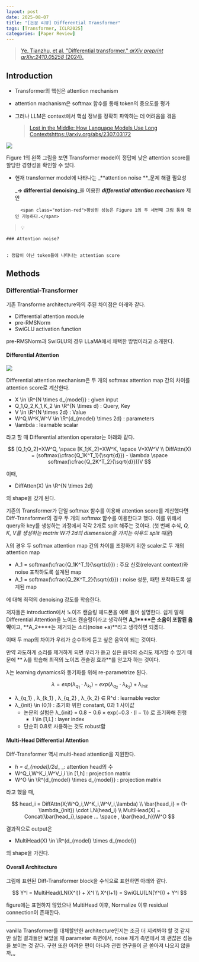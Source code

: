 ```yaml
---
layout: post
date: 2025-08-07
title: "[논문 리뷰] Differential Transformer"
tags: [Transformer, ICLR2025]
categories: [Paper Review]
---
```


> [Ye, Tianzhu, et al. "Differential transformer." ](https://arxiv.org/abs/2410.05258)[_arXiv preprint arXiv:2410.05258_](https://arxiv.org/abs/2410.05258)[ (2024).](https://arxiv.org/abs/2410.05258)



## Introduction

- Transformer의 핵심은 attention mechanism
- attention machanism은 softmax 함수를 통해 token의 중요도를 평가
- 그러나 LLM은 context에서 핵심 정보를 정확히 파악하는 데 어려움을 겪음

	> [Lost in the Middle: How Language Models Use Long Contextshttps://arxiv.org/abs/2307.03172](https://arxiv.org/abs/2307.03172)


![](https://prod-files-secure.s3.us-west-2.amazonaws.com/542b861c-36a8-4051-84e5-8804b6728dba/9083ea56-691a-4752-ae26-47f403431ac8/image.png?X-Amz-Algorithm=AWS4-HMAC-SHA256&X-Amz-Content-Sha256=UNSIGNED-PAYLOAD&X-Amz-Credential=ASIAZI2LB466ZHC4KBGU%2F20250828%2Fus-west-2%2Fs3%2Faws4_request&X-Amz-Date=20250828T021834Z&X-Amz-Expires=3600&X-Amz-Security-Token=IQoJb3JpZ2luX2VjEEIaCXVzLXdlc3QtMiJIMEYCIQDf7mwjz6i56n15%2F1bUZIAbukzcxE8HShKGl8me0vKdOQIhAI4%2B%2FJdc%2B8eM7zIxyyW2kIBaJISTdZR6AwowjeyqM2BwKogECJv%2F%2F%2F%2F%2F%2F%2F%2F%2F%2FwEQABoMNjM3NDIzMTgzODA1IgyzHm5P6VCr5XIgnKQq3APSX4ixJ%2FP0ZEPZMo6wF9COwLRKsSW9%2BX6mXMt7uBk66%2BE%2B9YRuudCBnNn0ELh1jUYRKwunnmYlLrnBOM1ovSyp2Vf%2F8rArVuboo1icsvYrsAA439x4wb%2Fl7XKvqHeBY%2BoKWGHvjP8Tou7kw8OsMoUR2BYITvhetdkGmPogB7haDpVeHuNvIpkaRzJ%2F%2BJZP%2FBi2WekHssrrUWGON2JJnfWzgD1SP1U%2FZuc6g4w%2BR5XNWstMNsqgVtympJTzdKvkVuJfmPEWg%2B4erPfGZfjGJzV6kGDLdBe9LfxThWeMwyMmzbeOkJlwd0l5wo%2FPPUFhEAeGl66jNpST73e6i1RADNUEcfj%2BbVFjbp8s8YmMfM9Be%2B%2FOpOKodJuaxPdzmPCkCrY012CfQTN1WVBnvNg%2F%2FbsnRI0My0eCOHnHxjHs%2BznVhNa%2Fz7wiMoNVF23490eINI66j%2FbFsWI7v%2Fk50vQViUWAdTXZQkMU6q%2FJnNSRyiQA76ffnI5fb6nJLdhMSH4J8Sy5b0%2FDrhVHO18YCqfgAwYsyjGCq0lOsb2eF0PIQA%2BLN4gMdobd3qJmlMp3dJm5Opq6EqleBAxVVq860oa761tYsxKVkRMZMjTp9w%2B4nKGjxzKHdtJwyI0yvkpGATDQ477FBjqkATxbK0%2FaZuBgGA5D%2BewyY%2BKOeL5tDx2%2FMybqfdJqVx0%2BixNQ%2BOGEuZzXspwOCKdrIKkBC9jcHoYzENTFUd30ULMCFLpyZifcg7Nsr8IY1VX4rQeBYmux%2F0scAvQv8XnWmmquwSLSn1ujAzeEwi6f0fuQ2%2B6rYANFMpb5cqQVSC2WBkN4FUhOQkQK0RQx1HD%2FTT9JOj8NiAfwcxi2ywA70IVPneNW&X-Amz-Signature=bc38f44112f87395018768c170067734cbe9930dfd8ff4dd67ce4a0704a187fc&X-Amz-SignedHeaders=host&x-amz-checksum-mode=ENABLED&x-id=GetObject)


Figure 1의 왼쪽 그림을 보면 Transformer model이 정답에 낮은 attention score를 할당한 경향성을 확인할 수 있다.

- 현재 transformer model에 나타나는 _**attention noise **_문제 해결 필요성

	_**→ differential denoising**_을 이용한 _**differential attention mechanism**_ 제안


		<span class="notion-red">향상된 성능은 Figure 1의 두 세번째 그림 통해 확인 가능하다.</span>


> 💡 


	### Attention noise?


	: 정답이 아닌 token들에 나타나는 attention score



## Methods



### Differential-Transformer


기존 Transforme architecture와의 주된 차이점은 아래와 같다.

- Differential attention module
- pre-RMSNorm
- SwiGLU activation function

pre-RMSNorm과 SwiGLU의 경우 LLaMA에서 채택한 방법이라고 소개한다.



#### Differential Attention


![](https://prod-files-secure.s3.us-west-2.amazonaws.com/542b861c-36a8-4051-84e5-8804b6728dba/116d70b2-1963-4810-9167-f4c7d8a06e8f/image.png?X-Amz-Algorithm=AWS4-HMAC-SHA256&X-Amz-Content-Sha256=UNSIGNED-PAYLOAD&X-Amz-Credential=ASIAZI2LB466ZHC4KBGU%2F20250828%2Fus-west-2%2Fs3%2Faws4_request&X-Amz-Date=20250828T021834Z&X-Amz-Expires=3600&X-Amz-Security-Token=IQoJb3JpZ2luX2VjEEIaCXVzLXdlc3QtMiJIMEYCIQDf7mwjz6i56n15%2F1bUZIAbukzcxE8HShKGl8me0vKdOQIhAI4%2B%2FJdc%2B8eM7zIxyyW2kIBaJISTdZR6AwowjeyqM2BwKogECJv%2F%2F%2F%2F%2F%2F%2F%2F%2F%2FwEQABoMNjM3NDIzMTgzODA1IgyzHm5P6VCr5XIgnKQq3APSX4ixJ%2FP0ZEPZMo6wF9COwLRKsSW9%2BX6mXMt7uBk66%2BE%2B9YRuudCBnNn0ELh1jUYRKwunnmYlLrnBOM1ovSyp2Vf%2F8rArVuboo1icsvYrsAA439x4wb%2Fl7XKvqHeBY%2BoKWGHvjP8Tou7kw8OsMoUR2BYITvhetdkGmPogB7haDpVeHuNvIpkaRzJ%2F%2BJZP%2FBi2WekHssrrUWGON2JJnfWzgD1SP1U%2FZuc6g4w%2BR5XNWstMNsqgVtympJTzdKvkVuJfmPEWg%2B4erPfGZfjGJzV6kGDLdBe9LfxThWeMwyMmzbeOkJlwd0l5wo%2FPPUFhEAeGl66jNpST73e6i1RADNUEcfj%2BbVFjbp8s8YmMfM9Be%2B%2FOpOKodJuaxPdzmPCkCrY012CfQTN1WVBnvNg%2F%2FbsnRI0My0eCOHnHxjHs%2BznVhNa%2Fz7wiMoNVF23490eINI66j%2FbFsWI7v%2Fk50vQViUWAdTXZQkMU6q%2FJnNSRyiQA76ffnI5fb6nJLdhMSH4J8Sy5b0%2FDrhVHO18YCqfgAwYsyjGCq0lOsb2eF0PIQA%2BLN4gMdobd3qJmlMp3dJm5Opq6EqleBAxVVq860oa761tYsxKVkRMZMjTp9w%2B4nKGjxzKHdtJwyI0yvkpGATDQ477FBjqkATxbK0%2FaZuBgGA5D%2BewyY%2BKOeL5tDx2%2FMybqfdJqVx0%2BixNQ%2BOGEuZzXspwOCKdrIKkBC9jcHoYzENTFUd30ULMCFLpyZifcg7Nsr8IY1VX4rQeBYmux%2F0scAvQv8XnWmmquwSLSn1ujAzeEwi6f0fuQ2%2B6rYANFMpb5cqQVSC2WBkN4FUhOQkQK0RQx1HD%2FTT9JOj8NiAfwcxi2ywA70IVPneNW&X-Amz-Signature=a65dec17b467689c422424b616185c6625cb8b05e02af90e8ff8cdd5e22adf1b&X-Amz-SignedHeaders=host&x-amz-checksum-mode=ENABLED&x-id=GetObject)


Differential attention mechanism은 두 개의 softmax attention map 간의 차이를 attention score로 계산한다.

- X \in \R^{N \times d\_{model}} : given input
- Q\_1,Q\_2,K\_1,K\_2 \in \R^{N \times d} : Query, Key
- V \in \R^{N \times 2d} : Value
- W^Q,W^K,W^V \in \R^{d\_{model} \times 2d} : parameters
- \lambda : learnable scalar

라고 할 때 Differential attention operator는 아래와 같다.


$$
[Q_1;Q_2]=XW^Q, \space [K_1;K_2]=XW^K, \space V=XW^V \\
DiffAttn(X) = (softmax(\cfrac{Q_1K^T_1}{\sqrt{d}}) - \lambda \space softmax(\cfrac{Q_2K^T_2}{\sqrt{d}}))V
$$


이때,

- DiffAtten(X) \in \R^{N \times 2d}

의 shape을 갖게 된다.


기존의 Transformer가 단일 softmax 함수를 이용해 attention score를 계산했다면 Diff-Transformer의 경우 두 개의 softmax 함수를 이용한다고 했다. 이를 위해서 query와 key를 생성하는 과정에서 각각 2개로 split 해주는 것이다. <span class="notion-red">(첫 번째 수식, </span><span class="notion-red">_Q, K, V를 생성하는 matrix W가 2d의 dismension을 가지는 이유도 split 때문_</span><span class="notion-red">)</span>


 λ의 경우 두 softmax attention map 간의 차이를 조정하기 위한 scaler로 두 개의 attention map

- A\_1 = softmax(\cfrac{Q\_1K^T\_1}{\sqrt{d}}) : 주요 신호(relevant context)와 noise 포착하도록 설계된 map
- A\_1 = softmax(\cfrac{Q\_2K^T\_2}{\sqrt{d}}) : noise 성분, 패턴 포착하도록 설계된 map 

에 대해 최적의 denoising 강도를 학습한다.


저자들은 introduction에서 노이즈 캔슬링 헤드폰을 예로 들어 설명한다. 쉽게 말해 Differential Attention을 노이즈 캔슬링이라고 생각하면 **A\_1****은 소음이 포함된 음악**이고, **A\_2****는 제거되는 소리(noise +a)**라고 생각하면 되겠다. 


이때 두 map의 차이가 우리가 순수하게 듣고 싶은 음악이 되는 것이다. 


만약 과도하게 소리를 제거하게 되면 우리가 듣고 싶은 음악의 소리도 제거할 수 있기 때문에 ** λ를 학습해 최적의 노이즈 캔슬링 효과**를 얻고자 하는 것이다.


λ는 learning dynamics와 동기화를 위해 re-parametrize 된다.


$$
\lambda = exp(\lambda_{q_1} \cdot \lambda_{k_1}) - exp(\lambda_{q_2} \cdot \lambda_{k_2}) + \lambda_{init}
$$

- λ\_{q\_1} , λ\_{k\_1} , λ\_{q\_2} , λ\_{k\_2} ∈ R^d : learnable vector
- λ\_{init} \in (0,1) : 초기화 위한 constant, 0과 1 사이값
	- 논문의 실험은 λ\_{init} = 0.8 − 0.6 × exp(−0.3 · (l − 1)) 로 초기화해 진행
		- l \in [1,L] : layer index
	- 단순히 0.8로 사용하는 것도 robust함


#### **Multi-Head Differential Attention**


Diff-Transformer 역시 multi-head attention을 지원한다.

- _h = d\_{model}/2d__ _: attention head의 수
- W^Q\_i,W^K\_i,W^V\_i,i \in [1,h] : projection matrix
- W^O \in \R^{d\_{model} \times d\_{model}} : projection matrix

라고 했을 때,


$$
head_i = DiffAttn(X;W^Q_i,W^K_i,W^V_i,\lambda) \\
\bar{head_i} = (1-\lambda_{init}) \cdot LN(head_i) \\
MultiHead(X) = Concat(\bar{head_i},\space ... \space , \bar{head_h})W^O
$$


결과적으로 output은

- MultiHead(X) \in \R^{d\_{model} \times d\_{model}}

의 shape을 가진다.



#### Overall Architecture


그림에 표현된 Diff-Transformer block을 수식으로 표현하면 아래와 같다.


$$
Y^l = MultiHead(LN(X^l)) + X^l \\
X^{l+1} = SwiGLU(LN(Y^l)) + Y^l
$$


figure에는 표현하지 않았으나 MultiHead 이후, Normalize 이후 residual connection이 존재한다.


---


vanilla Transformer를 대체할만한 architecture인지는 조금 더 지켜봐야 할 것 같지만 실험 결과들만 보았을 때 parameter 측면에서, noise 제거 측면에서 꽤 괜찮은 성능을 보이는 것 같다. 구현 또한 어려운 편이 아니라 관련 연구들이 곧 쏟아져 나오지 않을까,,,

